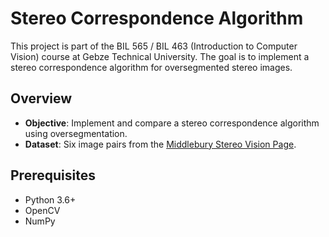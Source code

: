 # Stereo Correspondence Algorithm

This project is part of the BIL 565 / BIL 463 (Introduction to Computer Vision) course at Gebze Technical University. The goal is to implement a stereo correspondence algorithm for oversegmented stereo images.

## Overview

- **Objective**: Implement and compare a stereo correspondence algorithm using oversegmentation.
- **Dataset**: Six image pairs from the [Middlebury Stereo Vision Page](http://vision.middlebury.edu/stereo/data/scenes2001/).

## Prerequisites

- Python 3.6+
- OpenCV
- NumPy

